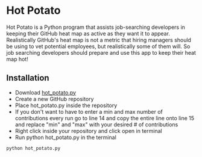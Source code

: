# Hot Potato

Hot Potato is a Python program that assists job-searching developers in keeping their GitHub heat map as active as they want it to appear. Realistically GitHub's heat map is not a metric that hiring managers should be using to vet potential employees, but realistically some of them will. So job searching developers should prepare and use this app to keep their heat map hot!

## Installation
* Download [hot_potato.py](www.google.com)
* Create a new GitHub repository
* Place hot_potato.py inside the repository
* If you don't want to have to enter a min and max number of contributions every run go to line 14 and copy the entire line onto line 15 and replace "min" and "max" with your desired # of contributions
* Right click inside your repository and click open in terminal
* Run python hot_potato.py in the terminal
```
python hot_potato.py
```

